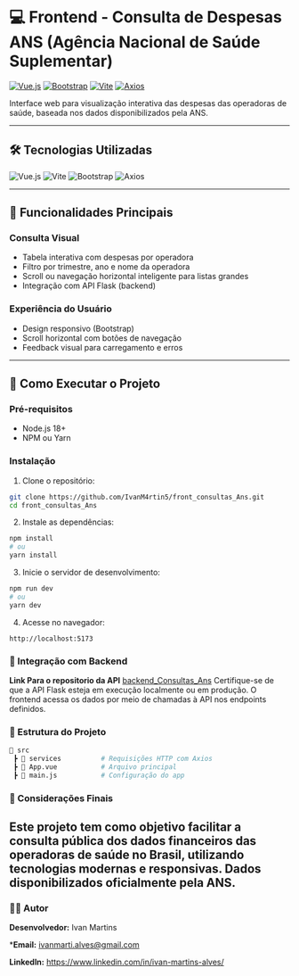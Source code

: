 # 💻 Frontend - Consulta de Despesas ANS (Agência Nacional de Saúde Suplementar)

[![Vue.js](https://img.shields.io/badge/Vue.js-3.x-42b883?logo=vue.js)](https://vuejs.org/)
[![Bootstrap](https://img.shields.io/badge/Bootstrap-5.3-7952B3?logo=bootstrap)](https://getbootstrap.com/)
[![Vite](https://img.shields.io/badge/Vite-5.0-646CFF?logo=vite)](https://vitejs.dev/)
[![Axios](https://img.shields.io/badge/Axios-1.x-5A29E4?logo=axios)](https://axios-http.com/)

Interface web para visualização interativa das despesas das operadoras de saúde, baseada nos dados disponibilizados pela ANS.

---

## 🛠️ Tecnologias Utilizadas

<div align="left">
  <img src="https://img.shields.io/badge/Vue.js-42b883?logo=vue.js&logoColor=white" alt="Vue.js" />
  <img src="https://img.shields.io/badge/Vite-646CFF?logo=vite&logoColor=white" alt="Vite" />
  <img src="https://img.shields.io/badge/Bootstrap-7952B3?logo=bootstrap&logoColor=white" alt="Bootstrap" />
  <img src="https://img.shields.io/badge/Axios-5A29E4?logo=axios&logoColor=white" alt="Axios" />
</div>

---

## 🧩 Funcionalidades Principais

### **Consulta Visual**
- Tabela interativa com despesas por operadora
- Filtro por trimestre, ano e nome da operadora
- Scroll ou navegação horizontal inteligente para listas grandes
- Integração com API Flask (backend)

### **Experiência do Usuário**
- Design responsivo (Bootstrap)
- Scroll horizontal com botões de navegação
- Feedback visual para carregamento e erros

---

## 🚀 Como Executar o Projeto

### Pré-requisitos
- Node.js 18+
- NPM ou Yarn

### Instalação

1. Clone o repositório:

```bash
git clone https://github.com/IvanM4rtin5/front_consultas_Ans.git
cd front_consultas_Ans
```
2. Instale as dependências:

```bash
npm install
# ou
yarn install
```
3. Inicie o servidor de desenvolvimento:

```bash
npm run dev
# ou
yarn dev
```
4. Acesse no navegador:

```arduino
http://localhost:5173
```
### 🔗 Integração com Backend

**Link Para o repositorio da API** [backend_Consultas_Ans](https://github.com/IvanM4rtin5/backend_Consultas_Ans)
Certifique-se de que a API Flask esteja em execução localmente ou em produção.
O frontend acessa os dados por meio de chamadas à API nos endpoints definidos.

### 📂 Estrutura do Projeto
```bash
📁 src 
 ┣ 📂 services          # Requisições HTTP com Axios
 ┣ 📜 App.vue           # Arquivo principal
 ┣ 📜 main.js           # Configuração do app
```
### 📌 Considerações Finais

Este projeto tem como objetivo facilitar a consulta pública dos dados financeiros das operadoras de saúde no Brasil, utilizando tecnologias modernas e responsivas.
Dados disponibilizados oficialmente pela ANS.
 ---
 
### 🧑‍💻 Autor

**Desenvolvedor:** Ivan Martins

***Email:** ivanmarti.alves@gmail.com

**LinkedIn:** https://www.linkedin.com/in/ivan-martins-alves/
